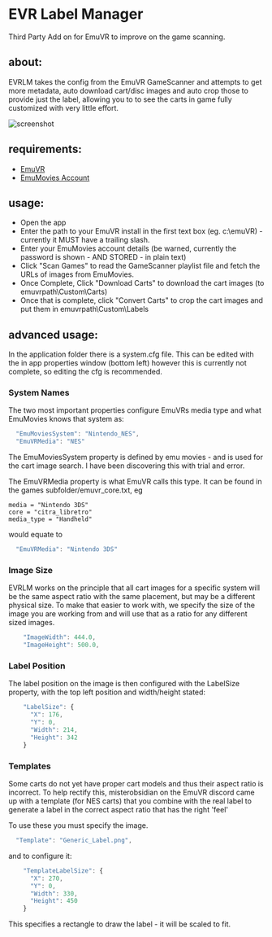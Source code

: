 # EVR Label Manager
Third Party Add on for EmuVR to improve on the game scanning.

## about:
EVRLM takes the config from the EmuVR GameScanner and attempts to get more metadata, auto download cart/disc images and auto crop those to provide just the label, allowing you to to see the carts in game fully customized with very little effort.

![screenshot](https://github.com/madninjaskillz/EMVRLabelManager/raw/master/emvlm_ss1.png)

## requirements:
* [EmuVR](http://www.emuvr.net/)
* [EmuMovies Account](https://emumovies.com/)

## usage:
* Open the app
* Enter the path to your EmuVR install in the first text box (eg. c:\emuVR\) - currently it MUST have a trailing slash.
* Enter your EmuMovies account details (be warned, currently the password is shown - AND STORED - in plain text)
* Click "Scan Games" to read the GameScanner playlist file and fetch the URLs of images from EmuMovies.
* Once Complete, Click "Download Carts" to download the cart images (to emuvrpath\Custom\Carts\) 
* Once that is complete, click "Convert Carts" to crop the cart images and put them in emuvrpath\Custom\Labels

## advanced usage:
In the application folder there is a system.cfg file. This can be edited with the in app properties window (bottom left) however this is currently not complete, so editing the cfg is recommended.

### System Names
The two most important properties configure EmuVRs media type and what EmuMovies knows that system as:

```javascript
  "EmuMoviesSystem": "Nintendo_NES",
  "EmuVRMedia": "NES"
```

The EmuMoviesSystem property is defined by emu movies - and is used for the cart image search. I have been discovering this with trial and error.

The EmuVRMedia property is what EmuVR calls this type. It can be found in the games subfolder/emuvr_core.txt, eg

```
media = "Nintendo 3DS"
core = "citra_libretro"
media_type = "Handheld"
```

would equate to 

```javascript
  "EmuVRMedia": "Nintendo 3DS"
```

### Image Size

EVRLM works on the principle that all cart images for a specific system will be the same aspect ratio with the same placement, but may be a different physical size. To make that easier to work with, we specify the size of the image you are working from and will use that as a ratio for any different sized images.

```javascript
    "ImageWidth": 444.0,
    "ImageHeight": 500.0,
```

### Label Position

The label position on the image is then configured with the LabelSize property, with the top left position and width/height stated:

```javascript
    "LabelSize": {
      "X": 176,
      "Y": 0,
      "Width": 214,
      "Height": 342
    }
```

### Templates

Some carts do not yet have proper cart models and thus their aspect ratio is incorrect. To help rectify this, misterobsidian on the EmuVR discord came up with a template (for NES carts) that you combine with the real label to generate a label in the correct aspect ratio that has the right 'feel'

To use these you must specify the image.

```javascript
  "Template": "Generic_Label.png",
```

and to configure it:

```javascript
    "TemplateLabelSize": {
      "X": 270,
      "Y": 0,
      "Width": 330,
      "Height": 450
    }
```

This specifies a rectangle to draw the label - it will be scaled to fit.
